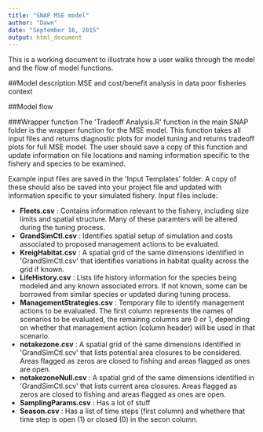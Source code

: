 ```yaml
---
title: "SNAP MSE model"
author: "Dawn"
date: "September 16, 2015"
output: html_document
---
```


This is a working document to illustrate how a user walks through the model and the flow of model functions.

##Model description
MSE and cost/benefit analysis in data poor fisheries context

##Model flow

###Wrapper function
The 'Tradeoff Analysis.R' function in the main SNAP folder is the wrapper function for the MSE model.  This function takes all input files and returns diagnostic plots for model tuning and returns tradeoff plots for full MSE model.  The user should save a copy of this function and update information on file locations and naming information specific to the fishery and species to be examined.

Example input files are saved in the 'Input Templates' folder.  A copy of these should also be saved into your project file and updated with information specific to your simulated fishery.  Input files include:

* **Fleets.csv** : Contains information relevant to the fishery, including size limits and spatial structure.  Many of these paramters will be altered during the tuning process. 
* **GrandSimCtl.csv** :  Identifies spatial setup of simulation and costs associated to proposed management actions to be evaluated.
* **KreigHabitat.csv** : A spatial grid of the same dimensions identified in 'GrandSimCtl.csv' that identifies variations in habitat quality across the grid if known.
* **LifeHistory.csv** :  Lists life history information for the species being modeled and any known associated errors.  If not known, some can be borrowed from similar species or updated during tuning process.  
* **ManagementStrategies.csv** : Temporary file to identify management actions to be evaluated.  The first column represents the names of scenarios to be evaluated, the remainng columns are 0 or 1, depending on whether that management action (column header) will be used in that scenario.
* **notakezone.csv** :  A spatial grid of the same dimensions identified in 'GrandSimCtl.scv' that lists potential area closures to be considered.  Areas flagged as zeros are closed to fishing and areas flagged as ones are open.
* **notakezoneNull.csv** :   A spatial grid of the same dimensions identified in 'GrandSimCtl.scv' that lists current area closures.  Areas flagged as zeros are closed to fishing and areas flagged as ones are open.
* **SamplingParams.csv** : Has a lot of stuff
* **Season.csv** : Has a list of time steps (first column) and whethere that time step is open (1) or closed (0) in the secon column.
